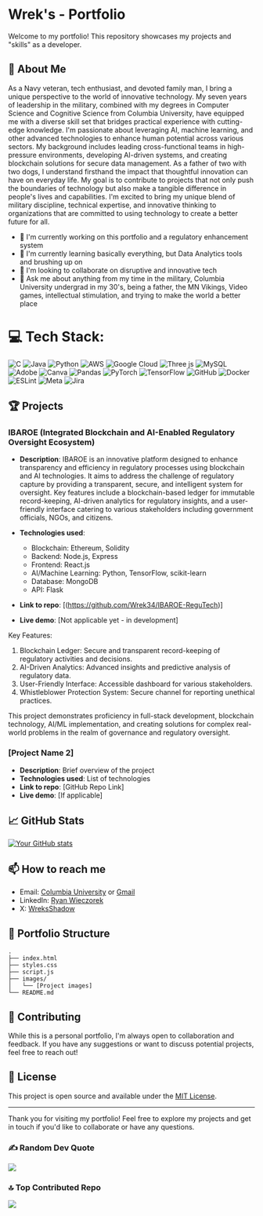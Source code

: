 # Wrek's - Portfolio

Welcome to my portfolio! This repository showcases my projects and "skills" as a developer.

## 🚀 About Me

As a Navy veteran, tech enthusiast, and devoted family man,
                 I bring a unique perspective to the world of innovative 
                 technology. My seven years of leadership in the military, 
                 combined with my degrees in Computer Science and Cognitive 
                 Science from Columbia University, have equipped me with a 
                 diverse skill set that bridges practical experience with 
                 cutting-edge knowledge. I'm passionate about leveraging AI, 
                 machine learning, and other advanced technologies to enhance 
                 human potential across various sectors. My background includes 
                 leading cross-functional teams in high-pressure environments, 
                 developing AI-driven systems, and creating blockchain solutions 
                 for secure data management. As a father of two with two dogs, 
                 I understand firsthand the impact that thoughtful innovation 
                 can have on everyday life. My goal is to contribute to projects 
                 that not only push the boundaries of technology but also make a 
                 tangible difference in people's lives and capabilities. I'm 
                 excited to bring my unique blend of military discipline, 
                 technical expertise, and innovative thinking to organizations 
                 that are committed to using technology to create a better 
                 future for all.

- 🔭 I'm currently working on this portfolio and a regulatory enhancement system
- 🌱 I'm currently learning basically everything, but Data Analytics tools and brushing up on 
- 👯 I'm looking to collaborate on disruptive and innovative tech
- 💬 Ask me about anything from my time in the military, Columbia University undergrad in my 30's, being a father, the MN Vikings, Video games, intellectual stimulation, and trying to make the world a better place

# 💻 Tech Stack:
![C](https://img.shields.io/badge/c-%2300599C.svg?style=for-the-badge&logo=c&logoColor=white) ![Java](https://img.shields.io/badge/java-%23ED8B00.svg?style=for-the-badge&logo=openjdk&logoColor=white) ![Python](https://img.shields.io/badge/python-3670A0?style=for-the-badge&logo=python&logoColor=ffdd54) ![AWS](https://img.shields.io/badge/AWS-%23FF9900.svg?style=for-the-badge&logo=amazon-aws&logoColor=white) ![Google Cloud](https://img.shields.io/badge/GoogleCloud-%234285F4.svg?style=for-the-badge&logo=google-cloud&logoColor=white) ![Three js](https://img.shields.io/badge/threejs-black?style=for-the-badge&logo=three.js&logoColor=white) ![MySQL](https://img.shields.io/badge/mysql-4479A1.svg?style=for-the-badge&logo=mysql&logoColor=white) ![Adobe](https://img.shields.io/badge/adobe-%23FF0000.svg?style=for-the-badge&logo=adobe&logoColor=white) ![Canva](https://img.shields.io/badge/Canva-%2300C4CC.svg?style=for-the-badge&logo=Canva&logoColor=white) ![Pandas](https://img.shields.io/badge/pandas-%23150458.svg?style=for-the-badge&logo=pandas&logoColor=white) ![PyTorch](https://img.shields.io/badge/PyTorch-%23EE4C2C.svg?style=for-the-badge&logo=PyTorch&logoColor=white) ![TensorFlow](https://img.shields.io/badge/TensorFlow-%23FF6F00.svg?style=for-the-badge&logo=TensorFlow&logoColor=white) ![GitHub](https://img.shields.io/badge/github-%23121011.svg?style=for-the-badge&logo=github&logoColor=white) ![Docker](https://img.shields.io/badge/docker-%230db7ed.svg?style=for-the-badge&logo=docker&logoColor=white) ![ESLint](https://img.shields.io/badge/ESLint-4B3263?style=for-the-badge&logo=eslint&logoColor=white) ![Meta](https://img.shields.io/badge/Meta-%230467DF.svg?style=for-the-badge&logo=Meta&logoColor=white) ![Jira](https://img.shields.io/badge/jira-%230A0FFF.svg?style=for-the-badge&logo=jira&logoColor=white)

## 🏆 Projects

### IBAROE (Integrated Blockchain and AI-Enabled Regulatory Oversight Ecosystem)

* **Description**: IBAROE is an innovative platform designed to enhance transparency and efficiency in regulatory processes using blockchain and AI technologies. It aims to address the challenge of regulatory capture by providing a transparent, secure, and intelligent system for oversight. Key features include a blockchain-based ledger for immutable record-keeping, AI-driven analytics for regulatory insights, and a user-friendly interface catering to various stakeholders including government officials, NGOs, and citizens.

* **Technologies used**: 
  - Blockchain: Ethereum, Solidity
  - Backend: Node.js, Express
  - Frontend: React.js
  - AI/Machine Learning: Python, TensorFlow, scikit-learn
  - Database: MongoDB
  - API: Flask

* **Link to repo**: [(https://github.com/Wrek34/IBAROE-ReguTech)]

* **Live demo**: [Not applicable yet - in development]

Key Features:
1. Blockchain Ledger: Secure and transparent record-keeping of regulatory activities and decisions.
2. AI-Driven Analytics: Advanced insights and predictive analysis of regulatory data.
3. User-Friendly Interface: Accessible dashboard for various stakeholders.
4. Whistleblower Protection System: Secure channel for reporting unethical practices.

This project demonstrates proficiency in full-stack development, blockchain technology, AI/ML implementation, and creating solutions for complex real-world problems in the realm of governance and regulatory oversight.

### [Project Name 2]

- **Description**: Brief overview of the project
- **Technologies used**: List of technologies
- **Link to repo**: [GitHub Repo Link]
- **Live demo**: [If applicable]

## 📈 GitHub Stats

[![Your GitHub stats](https://github-readme-stats.vercel.app/api?username=Wrek34&show_icons=true&theme=radical)](https://github.com/Wrek34/github-readme-stats)

## 📫 How to reach me

- Email: [Columbia University](mailto:ryan.wieczorek@columbia.edu) or [Gmail](mailto:rakwieczorek@gmail.com)
- LinkedIn: [Ryan Wieczorek](https://www.linkedin.com/in/ryan-wieczorek/)
- X: [WreksShadow](https://twitter.com/WreksShadow)


## 📁 Portfolio Structure

```
.
├── index.html
├── styles.css
├── script.js
├── images/
│   └── [Project images]
└── README.md
```

## 🤝 Contributing

While this is a personal portfolio, I'm always open to collaboration and feedback. If you have any suggestions or want to discuss potential projects, feel free to reach out!

## 📝 License

This project is open source and available under the [MIT License](LICENSE).

---

Thank you for visiting my portfolio! Feel free to explore my projects and get in touch if you'd like to collaborate or have any questions.

### ✍️ Random Dev Quote
![](https://quotes-github-readme.vercel.app/api?type=horizontal&theme=radical)

### 🔝 Top Contributed Repo
![](https://github-contributor-stats.vercel.app/api?username=Wrek34&limit=5&theme=dark&combine_all_yearly_contributions=true)
